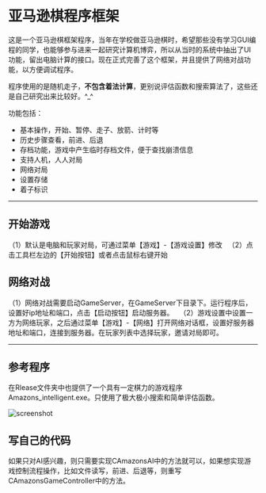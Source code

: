# 亚马逊棋程序框架

这是一个亚马逊棋框架程序，当年在学校做亚马逊棋时，希望那些没有学习GUI编程的同学，也能够参与进来一起研究计算机博弈，所以从当时的系统中抽出了UI功能，留出电脑计算的接口。现在正式完善了这个框架，并且提供了网络对战功能，以方便调试程序。  

程序使用的是随机走子，**不包含着法计算**，更别说评估函数和搜索算法了，这些还是自己研究出来比较好。^_^  

功能包括：  
* 基本操作，开始、暂停、走子、放箭、计时等
* 历史步骤查看，前进、后退
* 存档功能，游戏中产生临时存档文件，便于查找崩溃信息
* 支持人机，人人对局
* 网络对局
* 设置存储
* 着子标识


***


## 开始游戏

（1）默认是电脑和玩家对局，可通过菜单【游戏】-【游戏设置】修改  
（2）点击工具栏左边的【开始按钮】或者点击鼠标右键开始  

## 网络对战

（1）网络对战需要启动GameServer，在GameServer下目录下。运行程序后，设置好ip地址和端口，点击【启动按钮】启动服务器。  
（2）游戏设置中设置一方为网络玩家，之后通过菜单【游戏】-【网络】打开网络对话框，设置好服务器地址和端口，连接到服务器。在玩家列表中选择玩家，邀请对局即可。  


***


## 参考程序
在Rlease文件夹中也提供了一个具有一定棋力的游戏程序Amazons_intelligent.exe。只使用了极大极小搜索和简单评估函数。  

![screenshot](https://github.com/qiminixi/Amazons/blob/master/Amazons/Release/screenshot.png)


## 写自己的代码
如果只对AI感兴趣，则只需要实现CAmazonsAI中的方法就可以，如果想实现游戏控制流程操作，比如文件读写，前进、后退等，则重写CAmazonsGameController中的方法。  


